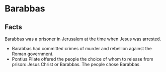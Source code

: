 # Barabbas

## Facts

Barabbas was a prisoner in Jerusalem at the time when Jesus was arrested.

* Barabbas had committed crimes of murder and rebellion against the Roman government.
* Pontius Pilate offered the people the choice of whom to release from prison: Jesus Christ or Barabbas. The people chose Barabbas.